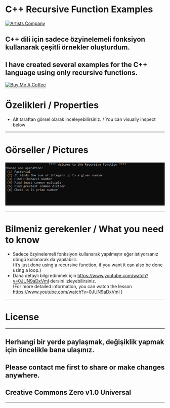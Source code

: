 <h1 class="code-line" data-line-start=0 data-line-end=1 ><a id="C_Recursive_Function_Examples_0"></a>C++ Recursive Function Examples</h1>
<p class="has-line-data" data-line-start="1" data-line-end="2"></a><a href="http://www.artistscompany.tech"><img src="https://raw.githubusercontent.com/creosB/presentation/main/background.png" alt="Artists Company" title="Artists Company"></p>
<h2 class="code-line" data-line-start=2 data-line-end=3 ><a id="C_dili_iin_sadece_zyinelemeli_fonksiyon_kullanarak_eitli_rnekler_oluturdum_2"></a>C++ dili için sadece özyinelemeli fonksiyon kullanarak çeşitli örnekler oluşturdum.</h2>
<h2 class="code-line" data-line-start=3 data-line-end=4 ><a id="I_have_created_several_examples_for_the_C_language_using_only_recursive_functions_3"></a>I have created several examples for the C++ language using only recursive functions.</h2>
<a href="https://www.buymeacoffee.com/creos" target="_blank"><img src="https://www.buymeacoffee.com/assets/img/custom_images/orange_img.png" alt="Buy Me A Coffee" style="height: 41px !important;width: 174px !important;box-shadow: 0px 3px 2px 0px rgba(190, 190, 190, 0.5) !important;-webkit-box-shadow: 0px 3px 2px 0px rgba(190, 190, 190, 0.5) !important;" ></a>
<h1 class="code-line" data-line-start=5 data-line-end=6 ><a id="zelikleri__Properties_5"></a>Özelikleri / Properties</h1>
<ul>
<li class="has-line-data" data-line-start="7" data-line-end="9">Alt taraftan görsel olarak inceleyebilirsiniz. / You can visually inspect below</li>
</ul>
<hr>
<h1 class="code-line" data-line-start=11 data-line-end=12 ><a id="Grseller__Pictures_11"></a>Görseller / Pictures</h1>
<p class="has-line-data" data-line-start="12" data-line-end="13"><img src="https://raw.githubusercontent.com/creosB/RecursiveFunction/main/picture.png" alt="c++" title="Recursive Function"></p>
<hr>
<h1 class="code-line" data-line-start=14 data-line-end=15 ><a id="Bilmeniz_gerekenler__What_you_need_to_know_14"></a>Bilmeniz gerekenler / What you need to know</h1>
<ul>
<li class="has-line-data" data-line-start="15" data-line-end="17">Sadece özyinelemeli fonksiyon kullanarak yapılmıştır eğer istiyorsanız döngü kullanarak da yapılabilir.<br>
(It’s just done using a recursive function, if you want it can also be done using a loop.)</li>
<li class="has-line-data" data-line-start="17" data-line-end="19">Daha detaylı bilgi edinmek için <a href="https://www.youtube.com/watch?v=0JUN9aDxVmI">https://www.youtube.com/watch?v=0JUN9aDxVmI</a> dersini izleyebilirsiniz.<br>
(For more detailed information, you can watch the lesson <a href="https://www.youtube.com/watch?v=0JUN9aDxVmI">https://www.youtube.com/watch?v=0JUN9aDxVmI )</a></li>
</ul>
<hr>
<h1 class="code-line" data-line-start=21 data-line-end=22 ><a id="License_21"></a>License</h1>
<hr>
<h2 class="code-line" data-line-start=23 data-line-end=24 ><a id="Herhangi_bir_yerde_paylamak_deiiklik_yapmak_iin_ncelikle_bana_ulanz_23"></a>Herhangi bir yerde paylaşmak, değişiklik yapmak için öncelikle bana ulaşınız.</h2>
<h2 class="code-line" data-line-start=24 data-line-end=25 ><a id="Please_contact_me_first_to_share_or_make_changes_anywhere_24"></a>Please contact me first to share or make changes anywhere.</h2>
<h2 class="code-line" data-line-start=25 data-line-end=26 ><a id="Creative_Commons_Zero_v10_Universal_25"></a>Creative Commons Zero v1.0 Universal</h2>
<hr>
